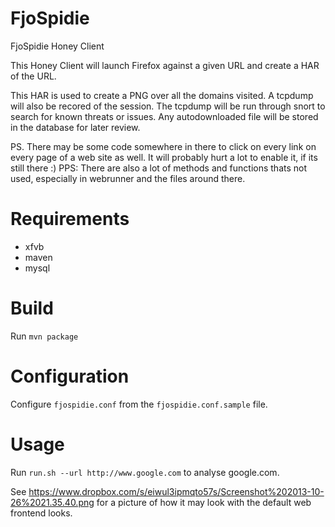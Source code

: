 FjoSpidie
=========

FjoSpidie Honey Client

This Honey Client will launch Firefox against a given URL and create a HAR of the URL.

This HAR is used to create a PNG over all the domains visited.
A tcpdump will also be recored of the session. The tcpdump will be run through snort to search for known threats or issues.
Any autodownloaded file will be stored in the database for later review.

PS. There may be some code somewhere in there to click on every link on every page of a web site as well.
It will probably hurt a lot to enable it, if its still there :)
PPS: There are also a lot of methods and functions thats not used, especially in webrunner and the files around there.

Requirements
============
* xfvb
* maven
* mysql

Build
=====
Run `mvn package`


Configuration
=============
Configure `fjospidie.conf` from the `fjospidie.conf.sample` file.

Usage
=====
Run `run.sh --url http://www.google.com` to analyse google.com.




See https://www.dropbox.com/s/eiwul3ipmqto57s/Screenshot%202013-10-26%2021.35.40.png for a picture of how it may look
with the default web frontend looks.
